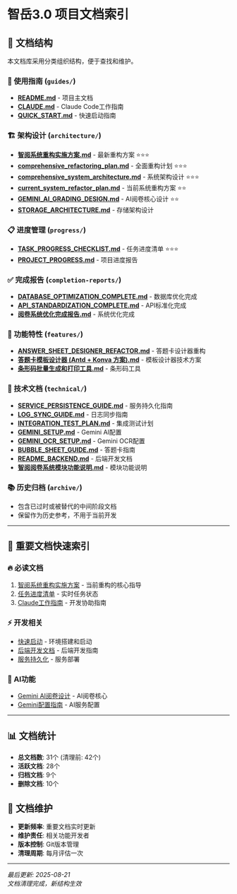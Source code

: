 # 智岳3.0 项目文档索引

## 📁 文档结构

本文档库采用分类组织结构，便于查找和维护。

### 📖 使用指南 (`guides/`)
- [**README.md**](guides/README.md) - 项目主文档
- [**CLAUDE.md**](guides/CLAUDE.md) - Claude Code工作指南
- [**QUICK_START.md**](guides/QUICK_START.md) - 快速启动指南

### 🏗️ 架构设计 (`architecture/`)
- [**智阅系统重构实施方案.md**](architecture/智阅系统重构实施方案.md) - 最新重构方案 ⭐⭐⭐
- [**comprehensive_refactoring_plan.md**](architecture/comprehensive_refactoring_plan.md) - 全面重构计划 ⭐⭐⭐
- [**comprehensive_system_architecture.md**](architecture/comprehensive_system_architecture.md) - 系统架构设计 ⭐⭐⭐
- [**current_system_refactor_plan.md**](architecture/current_system_refactor_plan.md) - 当前系统重构方案 ⭐⭐
- [**GEMINI_AI_GRADING_DESIGN.md**](architecture/GEMINI_AI_GRADING_DESIGN.md) - AI阅卷核心设计 ⭐⭐
- [**STORAGE_ARCHITECTURE.md**](architecture/STORAGE_ARCHITECTURE.md) - 存储架构设计

### 📋 进度管理 (`progress/`)
- [**TASK_PROGRESS_CHECKLIST.md**](progress/TASK_PROGRESS_CHECKLIST.md) - 任务进度清单 ⭐⭐⭐
- [**PROJECT_PROGRESS.md**](progress/PROJECT_PROGRESS.md) - 项目进度报告

### ✅ 完成报告 (`completion-reports/`)
- [**DATABASE_OPTIMIZATION_COMPLETE.md**](completion-reports/DATABASE_OPTIMIZATION_COMPLETE.md) - 数据库优化完成
- [**API_STANDARDIZATION_COMPLETE.md**](completion-reports/API_STANDARDIZATION_COMPLETE.md) - API标准化完成
- [**阅卷系统优化完成报告.md**](completion-reports/阅卷系统优化完成报告.md) - 系统优化完成

### 🚀 功能特性 (`features/`)
- [**ANSWER_SHEET_DESIGNER_REFACTOR.md**](features/ANSWER_SHEET_DESIGNER_REFACTOR.md) - 答题卡设计器重构
- [**答题卡模板设计器 (Antd + Konva 方案).md**](features/答题卡模板设计器%20(Antd%20+%20Konva%20方案).md) - 模板设计器技术方案
- [**条形码批量生成和打印工具.md**](features/条形码批量生成和打印工具.md) - 条形码工具

### 🔧 技术文档 (`technical/`)
- [**SERVICE_PERSISTENCE_GUIDE.md**](technical/SERVICE_PERSISTENCE_GUIDE.md) - 服务持久化指南
- [**LOG_SYNC_GUIDE.md**](technical/LOG_SYNC_GUIDE.md) - 日志同步指南
- [**INTEGRATION_TEST_PLAN.md**](technical/INTEGRATION_TEST_PLAN.md) - 集成测试计划
- [**GEMINI_SETUP.md**](technical/GEMINI_SETUP.md) - Gemini AI配置
- [**GEMINI_OCR_SETUP.md**](technical/GEMINI_OCR_SETUP.md) - Gemini OCR配置
- [**BUBBLE_SHEET_GUIDE.md**](technical/BUBBLE_SHEET_GUIDE.md) - 答题卡指南
- [**README_BACKEND.md**](technical/README_BACKEND.md) - 后端开发文档
- [**智阅阅卷系统模块功能说明.md**](technical/智阅阅卷系统模块功能说明.md) - 模块功能说明

### 📚 历史归档 (`archive/`)
- 包含已过时或被替代的中间阶段文档
- 保留作为历史参考，不用于当前开发

---

## 🎯 重要文档快速索引

### 🔥 必读文档
1. [智阅系统重构实施方案](architecture/智阅系统重构实施方案.md) - 当前重构的核心指导
2. [任务进度清单](progress/TASK_PROGRESS_CHECKLIST.md) - 实时任务状态
3. [Claude工作指南](guides/CLAUDE.md) - 开发协助指南

### ⚡ 开发相关
- [快速启动](guides/QUICK_START.md) - 环境搭建和启动
- [后端开发文档](technical/README_BACKEND.md) - 后端开发指南
- [服务持久化](technical/SERVICE_PERSISTENCE_GUIDE.md) - 服务部署

### 🤖 AI功能
- [Gemini AI阅卷设计](architecture/GEMINI_AI_GRADING_DESIGN.md) - AI阅卷核心
- [Gemini配置指南](technical/GEMINI_SETUP.md) - AI服务配置

---

## 📊 文档统计

- **总文档数**: 31个 (清理前: 42个)
- **活跃文档**: 28个
- **归档文档**: 9个
- **删除文档**: 10个

## 📝 文档维护

- **更新频率**: 重要文档实时更新
- **维护责任**: 相关功能开发者
- **版本控制**: Git版本管理
- **清理周期**: 每月评估一次

---

*最后更新: 2025-08-21*  
*文档清理完成，新结构生效*